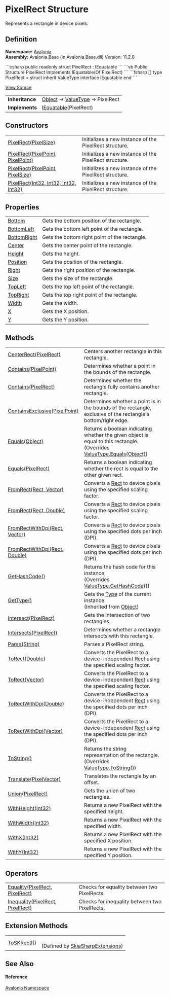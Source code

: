 # PixelRect Structure


Represents a rectangle in device pixels.



## Definition
**Namespace:** <a href="N_Avalonia">Avalonia</a>  
**Assembly:** Avalonia.Base (in Avalonia.Base.dll) Version: 11.2.0

<Tabs groupId="api-code-preview">
<TabItem value="csharp" label="C#">
```csharp
public readonly struct PixelRect : IEquatable<PixelRect>
```
</TabItem>
<TabItem value="vb" label="VB">
```vb
Public Structure PixelRect
	Implements IEquatable(Of PixelRect)
```
</TabItem>
<TabItem value="fsharp" label="F#">
```fsharp
[<SealedAttribute>]
type PixelRect = 
    struct
        inherit ValueType
        interface IEquatable<PixelRect>
    end
```
</TabItem>
</Tabs>



<a href="https://github.com/AvaloniaUI/Avalonia/tree/master/src/Avalonia.Base/PixelRect.cs" title="View the source code">View Source</a>

<table>
<tr><td><strong>Inheritance</strong></td><td><a href="https://learn.microsoft.com/dotnet/api/system.object" target="_blank" rel="noopener noreferrer">Object</a>  →  <a href="https://learn.microsoft.com/dotnet/api/system.valuetype" target="_blank" rel="noopener noreferrer">ValueType</a>  →  PixelRect</td></tr>
<tr><td><strong>Implements</strong></td><td><a href="https://learn.microsoft.com/dotnet/api/system.iequatable-1" target="_blank" rel="noopener noreferrer">IEquatable</a>(PixelRect)</td></tr>
</table>



## Constructors
<table>
<tr>
<td><a href="M_Avalonia_PixelRect__ctor_2">PixelRect(PixelSize)</a></td>
<td>Initializes a new instance of the PixelRect structure.</td>
</tr>
<tr>
<td><a href="M_Avalonia_PixelRect__ctor">PixelRect(PixelPoint, PixelPoint)</a></td>
<td>Initializes a new instance of the PixelRect structure.</td>
</tr>
<tr>
<td><a href="M_Avalonia_PixelRect__ctor_1">PixelRect(PixelPoint, PixelSize)</a></td>
<td>Initializes a new instance of the PixelRect structure.</td>
</tr>
<tr>
<td><a href="M_Avalonia_PixelRect__ctor_3">PixelRect(Int32, Int32, Int32, Int32)</a></td>
<td>Initializes a new instance of the PixelRect structure.</td>
</tr>
</table>

## Properties
<table>
<tr>
<td><a href="P_Avalonia_PixelRect_Bottom">Bottom</a></td>
<td>Gets the bottom position of the rectangle.</td>
</tr>
<tr>
<td><a href="P_Avalonia_PixelRect_BottomLeft">BottomLeft</a></td>
<td>Gets the bottom left point of the rectangle.</td>
</tr>
<tr>
<td><a href="P_Avalonia_PixelRect_BottomRight">BottomRight</a></td>
<td>Gets the bottom right point of the rectangle.</td>
</tr>
<tr>
<td><a href="P_Avalonia_PixelRect_Center">Center</a></td>
<td>Gets the center point of the rectangle.</td>
</tr>
<tr>
<td><a href="P_Avalonia_PixelRect_Height">Height</a></td>
<td>Gets the height.</td>
</tr>
<tr>
<td><a href="P_Avalonia_PixelRect_Position">Position</a></td>
<td>Gets the position of the rectangle.</td>
</tr>
<tr>
<td><a href="P_Avalonia_PixelRect_Right">Right</a></td>
<td>Gets the right position of the rectangle.</td>
</tr>
<tr>
<td><a href="P_Avalonia_PixelRect_Size">Size</a></td>
<td>Gets the size of the rectangle.</td>
</tr>
<tr>
<td><a href="P_Avalonia_PixelRect_TopLeft">TopLeft</a></td>
<td>Gets the top left point of the rectangle.</td>
</tr>
<tr>
<td><a href="P_Avalonia_PixelRect_TopRight">TopRight</a></td>
<td>Gets the top right point of the rectangle.</td>
</tr>
<tr>
<td><a href="P_Avalonia_PixelRect_Width">Width</a></td>
<td>Gets the width.</td>
</tr>
<tr>
<td><a href="P_Avalonia_PixelRect_X">X</a></td>
<td>Gets the X position.</td>
</tr>
<tr>
<td><a href="P_Avalonia_PixelRect_Y">Y</a></td>
<td>Gets the Y position.</td>
</tr>
</table>

## Methods
<table>
<tr>
<td><a href="M_Avalonia_PixelRect_CenterRect">CenterRect(PixelRect)</a></td>
<td>Centers another rectangle in this rectangle.</td>
</tr>
<tr>
<td><a href="M_Avalonia_PixelRect_Contains">Contains(PixelPoint)</a></td>
<td>Determines whether a point in the bounds of the rectangle.</td>
</tr>
<tr>
<td><a href="M_Avalonia_PixelRect_Contains_1">Contains(PixelRect)</a></td>
<td>Determines whether the rectangle fully contains another rectangle.</td>
</tr>
<tr>
<td><a href="M_Avalonia_PixelRect_ContainsExclusive">ContainsExclusive(PixelPoint)</a></td>
<td>Determines whether a point is in the bounds of the rectangle, exclusive of the rectangle's bottom/right edge.</td>
</tr>
<tr>
<td><a href="M_Avalonia_PixelRect_Equals_1">Equals(Object)</a></td>
<td>Returns a boolean indicating whether the given object is equal to this rectangle.<br />(Overrides <a href="https://learn.microsoft.com/dotnet/api/system.valuetype.equals" target="_blank" rel="noopener noreferrer">ValueType.Equals(Object)</a>)</td>
</tr>
<tr>
<td><a href="M_Avalonia_PixelRect_Equals">Equals(PixelRect)</a></td>
<td>Returns a boolean indicating whether the rect is equal to the other given rect.</td>
</tr>
<tr>
<td><a href="M_Avalonia_PixelRect_FromRect">FromRect(Rect, Vector)</a></td>
<td>Converts a <a href="T_Avalonia_Rect">Rect</a> to device pixels using the specified scaling factor.</td>
</tr>
<tr>
<td><a href="M_Avalonia_PixelRect_FromRect_1">FromRect(Rect, Double)</a></td>
<td>Converts a <a href="T_Avalonia_Rect">Rect</a> to device pixels using the specified scaling factor.</td>
</tr>
<tr>
<td><a href="M_Avalonia_PixelRect_FromRectWithDpi">FromRectWithDpi(Rect, Vector)</a></td>
<td>Converts a <a href="T_Avalonia_Rect">Rect</a> to device pixels using the specified dots per inch (DPI).</td>
</tr>
<tr>
<td><a href="M_Avalonia_PixelRect_FromRectWithDpi_1">FromRectWithDpi(Rect, Double)</a></td>
<td>Converts a <a href="T_Avalonia_Rect">Rect</a> to device pixels using the specified dots per inch (DPI).</td>
</tr>
<tr>
<td><a href="M_Avalonia_PixelRect_GetHashCode">GetHashCode()</a></td>
<td>Returns the hash code for this instance.<br />(Overrides <a href="https://learn.microsoft.com/dotnet/api/system.valuetype.gethashcode" target="_blank" rel="noopener noreferrer">ValueType.GetHashCode()</a>)</td>
</tr>
<tr>
<td><a href="https://learn.microsoft.com/dotnet/api/system.object.gettype" target="_blank" rel="noopener noreferrer">GetType()</a></td>
<td>Gets the <a href="https://learn.microsoft.com/dotnet/api/system.type" target="_blank" rel="noopener noreferrer">Type</a> of the current instance.<br />(Inherited from <a href="https://learn.microsoft.com/dotnet/api/system.object" target="_blank" rel="noopener noreferrer">Object</a>)</td>
</tr>
<tr>
<td><a href="M_Avalonia_PixelRect_Intersect">Intersect(PixelRect)</a></td>
<td>Gets the intersection of two rectangles.</td>
</tr>
<tr>
<td><a href="M_Avalonia_PixelRect_Intersects">Intersects(PixelRect)</a></td>
<td>Determines whether a rectangle intersects with this rectangle.</td>
</tr>
<tr>
<td><a href="M_Avalonia_PixelRect_Parse">Parse(String)</a></td>
<td>Parses a PixelRect string.</td>
</tr>
<tr>
<td><a href="M_Avalonia_PixelRect_ToRect_1">ToRect(Double)</a></td>
<td>Converts the PixelRect to a device-independent <a href="T_Avalonia_Rect">Rect</a> using the specified scaling factor.</td>
</tr>
<tr>
<td><a href="M_Avalonia_PixelRect_ToRect">ToRect(Vector)</a></td>
<td>Converts the PixelRect to a device-independent <a href="T_Avalonia_Rect">Rect</a> using the specified scaling factor.</td>
</tr>
<tr>
<td><a href="M_Avalonia_PixelRect_ToRectWithDpi_1">ToRectWithDpi(Double)</a></td>
<td>Converts the PixelRect to a device-independent <a href="T_Avalonia_Rect">Rect</a> using the specified dots per inch (DPI).</td>
</tr>
<tr>
<td><a href="M_Avalonia_PixelRect_ToRectWithDpi">ToRectWithDpi(Vector)</a></td>
<td>Converts the PixelRect to a device-independent <a href="T_Avalonia_Rect">Rect</a> using the specified dots per inch (DPI).</td>
</tr>
<tr>
<td><a href="M_Avalonia_PixelRect_ToString">ToString()</a></td>
<td>Returns the string representation of the rectangle.<br />(Overrides <a href="https://learn.microsoft.com/dotnet/api/system.valuetype.tostring" target="_blank" rel="noopener noreferrer">ValueType.ToString()</a>)</td>
</tr>
<tr>
<td><a href="M_Avalonia_PixelRect_Translate">Translate(PixelVector)</a></td>
<td>Translates the rectangle by an offset.</td>
</tr>
<tr>
<td><a href="M_Avalonia_PixelRect_Union">Union(PixelRect)</a></td>
<td>Gets the union of two rectangles.</td>
</tr>
<tr>
<td><a href="M_Avalonia_PixelRect_WithHeight">WithHeight(Int32)</a></td>
<td>Returns a new PixelRect with the specified height.</td>
</tr>
<tr>
<td><a href="M_Avalonia_PixelRect_WithWidth">WithWidth(Int32)</a></td>
<td>Returns a new PixelRect with the specified width.</td>
</tr>
<tr>
<td><a href="M_Avalonia_PixelRect_WithX">WithX(Int32)</a></td>
<td>Returns a new PixelRect with the specified X position.</td>
</tr>
<tr>
<td><a href="M_Avalonia_PixelRect_WithY">WithY(Int32)</a></td>
<td>Returns a new PixelRect with the specified Y position.</td>
</tr>
</table>

## Operators
<table>
<tr>
<td><a href="M_Avalonia_PixelRect_op_Equality">Equality(PixelRect, PixelRect)</a></td>
<td>Checks for equality between two PixelRects.</td>
</tr>
<tr>
<td><a href="M_Avalonia_PixelRect_op_Inequality">Inequality(PixelRect, PixelRect)</a></td>
<td>Checks for inequality between two PixelRects.</td>
</tr>
</table>

## Extension Methods
<table>
<tr>
<td><a href="M_Avalonia_Skia_SkiaSharpExtensions_ToSKRectI">ToSKRectI()</a></td>
<td><br />(Defined by <a href="T_Avalonia_Skia_SkiaSharpExtensions">SkiaSharpExtensions</a>)</td>
</tr>
</table>

## See Also


#### Reference
<a href="N_Avalonia">Avalonia Namespace</a>  

